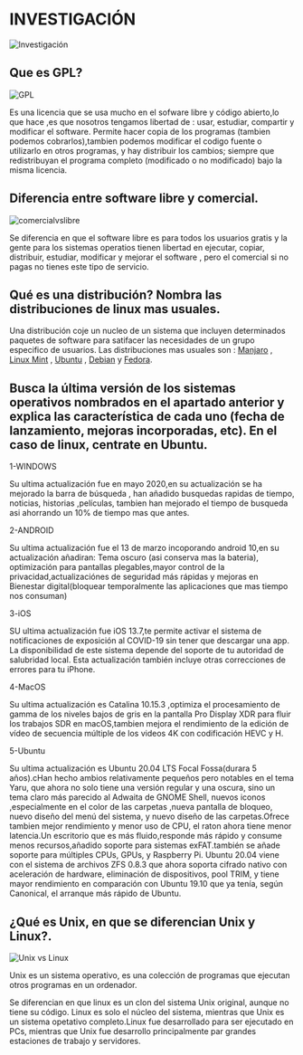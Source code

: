 #  INVESTIGACIÓN

![Investigación](https://st2.depositphotos.com/2010295/6423/v/950/depositphotos_64238363-stock-illustration-detective-icon-vector-illustration.jpg)

##  Que es GPL?

![GPL](https://catalogue.accasoftware.com/img/Prodotti/12669/PREVIEW/detector-gpl.1.750x527-1_1485860633.PNG)

Es una licencia que se usa mucho en el sofware libre y código abierto,lo que hace ,es que nosotros tengamos libertad de : usar, estudiar, compartir y modificar el software. Permite hacer copia de los programas (tambien podemos cobrarlos),tambien podemos modificar el codigo fuente o utilizarlo en otros programas, y hay distribuir los cambios; siempre que redistribuyan el programa completo (modificado o no modificado) bajo la misma licencia.

##   Diferencia entre software libre y comercial.

![comercialvslibre](http://4.bp.blogspot.com/-hpTamn3z3ak/VOVn_AWoANI/AAAAAAAAAIc/AIyjmr7xFnY/s1600/images.jpg)

Se diferencia en que el software libre es para todos los usuarios gratis y la gente para los sistemas operatios tienen libertad en ejecutar, copiar, distribuir, estudiar, modificar y mejorar el software , pero el comercial si no pagas no tienes este tipo de servicio.

##  Qué es una distribución? Nombra las distribuciones de linux mas usuales.

Una distribución coje un nucleo de un sistema que incluyen determinados paquetes de software para satifacer las necesidades de un grupo especifico de usuarios.
Las distribuciones mas usuales son : [Manjaro](https://manjaro.org/) , [Linux Mint](https://linuxmint.com/) , [Ubuntu](https://ubuntu.com/) , [Debian](https://www.debian.org/index.es.html) y [Fedora](https://getfedora.org/es/).

##  Busca la última versión de los sistemas operativos nombrados en el apartado anterior y explica las característica de cada uno (fecha de lanzamiento, mejoras incorporadas, etc). En el caso de linux, centrate en Ubuntu.

1-WINDOWS

Su ultima actualización fue en mayo 2020,en su actualización se ha mejorado la barra de búsqueda , han añadido busquedas rapidas de tiempo, noticias, historias ,películas, tambien han mejorado el tiempo de busqueda asi ahorrando un 10% de tiempo mas que antes. 

2-ANDROID

Su ultima actualización fue el 13 de marzo incoporando android 10,en su actualización añadiran: Tema oscuro (asi conserva mas la bateria), optimización para pantallas plegables,mayor control de la privacidad,actualizaciónes de seguridad más rápidas y mejoras en Bienestar digital(bloquear temporalmente las aplicaciones que mas tiempo nos consuman)

3-iOS

SU ultima actualización fue iOS 13.7,te permite activar el sistema de notificaciones de exposición al COVID-19 sin tener que descargar una app. La disponibilidad de este sistema depende del soporte de tu autoridad de salubridad local. Esta actualización también incluye otras correcciones de errores para tu iPhone.

4-MacOS

Su ultima actualización es Catalina 10.15.3 ,optimiza el procesamiento de gamma de los niveles bajos de gris en la pantalla Pro Display XDR para fluir los trabajos SDR en macOS,tambien mejora el rendimiento de la edición de vídeo de secuencia múltiple de los videos 4K con codificación HEVC y H.

5-Ubuntu

Su ultima actualización es Ubuntu 20.04 LTS Focal Fossa(durara 5 años).cHan hecho ambios relativamente pequeños pero notables en el tema Yaru, que ahora no solo tiene una versión regular y una oscura, sino un tema claro más parecido al Adwaita de GNOME Shell, nuevos iconos ,especialmente en el color de las carpetas ,nueva pantalla de bloqueo, nuevo diseño del menú del sistema, y nuevo diseño de las carpetas.Ofrece tambien mejor rendimiento y menor uso de CPU, el raton ahora tiene menor latencia.Un escritorio  que es más fluido,responde más rápido y consume menos recursos,añadido soporte para sistemas exFAT.también se añade soporte para múltiples CPUs, GPUs, y Raspberry Pi.
Ubuntu 20.04 viene con el sistema de archivos ZFS 0.8.3 que ahora soporta cifrado nativo con aceleración de hardware, eliminación de dispositivos, pool TRIM, y tiene mayor rendimiento en comparación con Ubuntu 19.10 que ya tenía, según Canonical, el arranque más rápido de Ubuntu.

##  ¿Qué es Unix, en que se diferencian Unix y Linux?.

![Unix vs Linux](https://miracomosehace.com/wp-content/uploads/2020/06/Linux-vs-Unix.jpg)

Unix es un sistema operativo, es una colección de programas que ejecutan otros programas en un ordenador.

Se diferencian en que linux es un clon del sistema Unix original, aunque no tiene su código. Linux es solo el núcleo del sistema, mientras que Unix es un sistema opetativo completo.Linux fue desarrollado para ser ejecutado en PCs, mientras que Unix fue desarrollo principalmente par grandes estaciones de trabajo y servidores.

